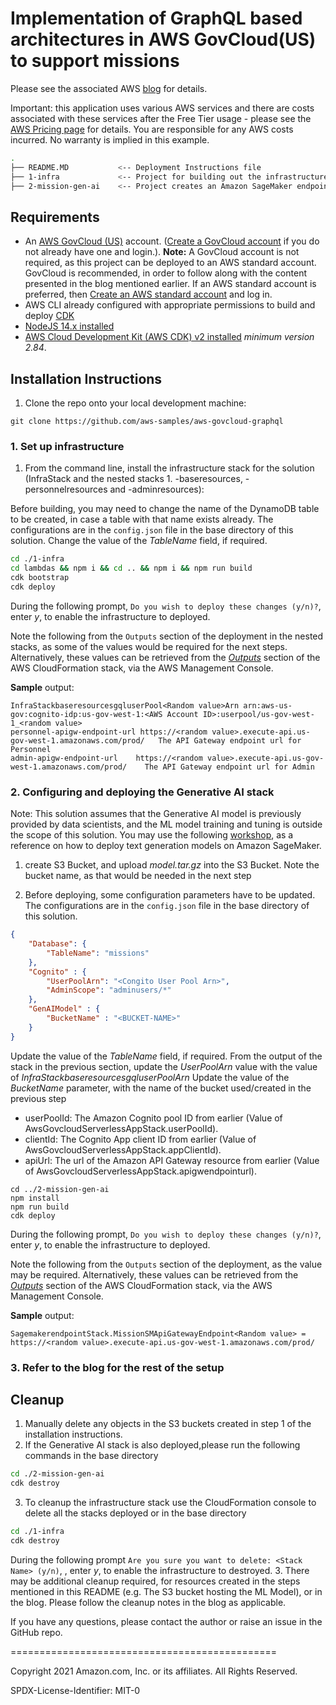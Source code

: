 
# Implementation of GraphQL based architectures in AWS GovCloud(US) to support missions

Please see the associated AWS [blog](https://aws.amazon.com/blogs/publicsector/implement-serverless-graphql-architecture-aws-govcloud-us-optimize-api/) for details.

Important: this application uses various AWS services and there are costs associated with these services after the Free Tier usage - please see the [AWS Pricing page](https://aws.amazon.com/pricing/) for details. You are responsible for any AWS costs incurred. No warranty is implied in this example.

```bash
.
├── README.MD           <-- Deployment Instructions file
├── 1-infra             <-- Project for building out the infrastructure shown in the architecture 
├── 2-mission-gen-ai    <-- Project creates an Amazon SageMaker endpoint which invokes a generative AI model for text generation
```

## Requirements

* An [AWS GovCloud (US)](https://aws.amazon.com/govcloud-us/?whats-new-ess.sort-by=item.additionalFields.postDateTime&whats-new-ess.sort-order=desc) account. ([Create a GovCloud account](https://docs.aws.amazon.com/govcloud-us/latest/UserGuide/getting-started-sign-up.html) if you do not already have one and login.). **Note:** A GovCloud account is not required, as this project can be deployed to an AWS standard account. GovCloud is recommended, in order to follow along with the content presented in the blog mentioned earlier. If an AWS standard account is preferred, then [Create an AWS standard account](https://portal.aws.amazon.com/gp/aws/developer/registration/index.html) and log in.
* AWS CLI already configured with appropriate permissions to build and deploy [CDK](https://docs.aws.amazon.com/cdk/v2/guide/getting_started.html)
* [NodeJS 14.x installed](https://nodejs.org/en/download/)
* [AWS Cloud Development Kit (AWS CDK) v2 installed](https://docs.aws.amazon.com/cdk/v2/guide/getting_started.html) *minimum version 2.84*.

## Installation Instructions

1. Clone the repo onto your local development machine:
```
git clone https://github.com/aws-samples/aws-govcloud-graphql
```

### 1. Set up infrastructure

1. From the command line, install the infrastructure stack for the solution (InfraStack and the nested stacks 1. -baseresources, -personnelresources and -adminresources):

Before building, you may need to change the name of the DynamoDB table to be created, in case a table with that name exists already. The configurations are in the `config.json` file in the base directory of this solution. Change the value of the *TableName* field, if required.
```sh
cd ./1-infra
cd lambdas && npm i && cd .. && npm i && npm run build
cdk bootstrap
cdk deploy
```
During the following prompt, `Do you wish to deploy these changes (y/n)?`, enter *y*, to enable the infrastructure to deployed.

Note the following from the `Outputs` section of the deployment in the nested stacks, as some of the values would be required for the next steps. Alternatively, these values can be retrieved from the *[Outputs](https://docs.aws.amazon.com/AWSCloudFormation/latest/UserGuide/outputs-section-structure.html)* section of the AWS CloudFormation stack, via the AWS Management Console.

**Sample** output:
```
InfraStackbaseresourcesgqluserPool<Random value>Arn	arn:aws-us-gov:cognito-idp:us-gov-west-1:<AWS Account ID>:userpool/us-gov-west-1_<random value>
personnel-apigw-endpoint-url https://<random value>.execute-api.us-gov-west-1.amazonaws.com/prod/	The API Gateway endpoint url for Personnel	
admin-apigw-endpoint-url	https://<random value>.execute-api.us-gov-west-1.amazonaws.com/prod/	The API Gateway endpoint url for Admin	
```

### 2. Configuring and deploying the Generative AI stack

Note: This solution assumes that the Generative AI model is previously provided by data scientists, and the ML model training and tuning is outside the scope of this solution. You may use the following [workshop](https://github.com/aws-samples/hugging-face-workshop), as a reference on how to deploy text generation models on Amazon SageMaker.

1. create S3 Bucket, and upload *model.tar.gz* into the S3 Bucket. Note the bucket name, as that would be needed in the next step

2. Before deploying, some configuration parameters have to be updated. The configurations are in the `config.json` file in the base directory of this solution. 

```json
{
    "Database": {
        "TableName": "missions"
    },
    "Cognito" : {
        "UserPoolArn": "<Congito User Pool Arn>",
        "AdminScope": "adminusers/*"
    },
    "GenAIModel" : {
        "BucketName" : "<BUCKET-NAME>"
    }
}
```

Update the value of the *TableName* field, if required.
From the output of the stack in the previous section, update the *UserPoolArn* value with the value of *InfraStackbaseresourcesgqluserPool<Random value>Arn*
Update the value of the *BucketName* parameter, with the name of the bucket used/created in the previous step

- userPoolId: The Amazon Cognito pool ID from earlier (Value of AwsGovcloudServerlessAppStack.userPoolId).
- clientId: The Cognito App client ID from earlier (Value of AwsGovcloudServerlessAppStack.appClientId).
- apiUrl: The url of the Amazon API Gateway resource from earlier (Value of AwsGovcloudServerlessAppStack.apigwendpointurl).


```
cd ../2-mission-gen-ai
npm install
npm run build
cdk deploy
```

During the following prompt, `Do you wish to deploy these changes (y/n)?`, enter *y*, to enable the infrastructure to deployed.

Note the following from the `Outputs` section of the deployment, as the value may be required. Alternatively, these values can be retrieved from the *[Outputs](https://docs.aws.amazon.com/AWSCloudFormation/latest/UserGuide/outputs-section-structure.html)* section of the AWS CloudFormation stack, via the AWS Management Console.

**Sample** output:
```
SagemakerendpointStack.MissionSMApiGatewayEndpoint<Random value> = https://<random value>.execute-api.us-gov-west-1.amazonaws.com/prod/
```

### 3. Refer to the blog for the rest of the setup 

## Cleanup

1. Manually delete any objects in the S3 buckets created in step 1 of the installation instructions.
2. If the Generative AI stack is also deployed,please run the following commands in the base directory
```sh
cd ./2-mission-gen-ai
cdk destroy
```
3. To cleanup the infrastructure stack use the CloudFormation console to delete all the stacks deployed or in the base directory
```sh
cd ./1-infra
cdk destroy
```

During the following prompt `Are you sure you want to delete: <Stack Name> (y/n)`, , enter *y*, to enable the infrastructure to destroyed.
3. There may be additional cleanup required, for resources created in the steps mentioned in this README (e.g. The S3 bucket hosting the ML Model), or in the blog. Please follow the cleanup notes in the blog as applicable.

If you have any questions, please contact the author or raise an issue in the GitHub repo.

==============================================

Copyright 2021 Amazon.com, Inc. or its affiliates. All Rights Reserved.

SPDX-License-Identifier: MIT-0
